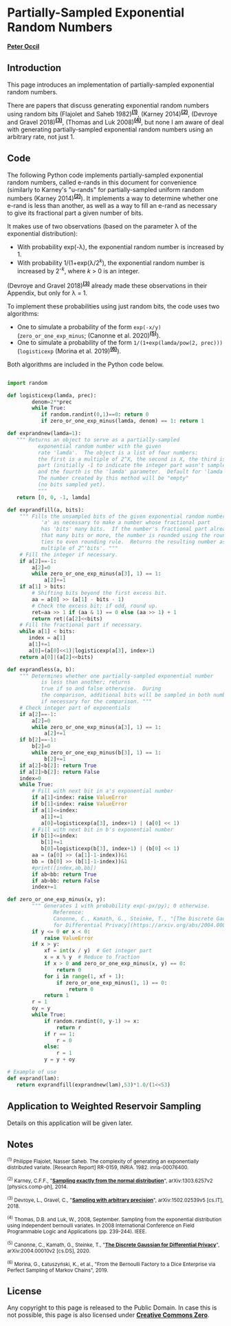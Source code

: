 # Partially-Sampled Exponential Random Numbers

[**Peter Occil**](mailto:poccil14@gmail.com)

<a id=Introduction></a>
## Introduction

This page introduces an implementation of partially-sampled exponential random numbers.

There are papers that discuss generating exponential random numbers using random bits (Flajolet and Saheb 1982)<sup>[**(1)**](#Note1)</sup>, (Karney 2014)<sup>[**(2)**](#Note2)</sup>, (Devroye and Gravel 2018)<sup>[**(3)**](#Note3)</sup>, (Thomas and Luk 2008)<sup>[**(4)**](#Note4)</sup>, but none I am aware of deal with generating partially-sampled exponential random numbers using an arbitrary rate, not just 1.

<a id=Code></a>
## Code

The following Python code implements partially-sampled exponential random numbers, called e-rands in this document for convenience (similarly to Karney's "u-rands" for partially-sampled uniform random numbers (Karney 2014)<sup>[**(2)**](#Note2)</sup>).  It implements a way to determine whether one e-rand is less than another, as well as a way to fill an e-rand as necessary to give its fractional part a given number of bits.

It makes use of two observations (based on the parameter &lambda; of the exponential distribution):

- With probability exp(-&lambda;), the exponential random number is increased by 1.
- With probability 1/(1+exp(&lambda;/2<sup>_k_</sup>), the exponential random number is increased by 2<sup>-_k_</sup>, where _k_ > 0 is an integer.

(Devroye and Gravel 2018)<sup>[**(3)**](#Note3)</sup> already made these observations in their Appendix, but only for &lambda; = 1.

To implement these probabilities using just random bits, the code uses two algorithms:

- One to simulate a probability of the form `exp(-x/y)` (`zero_or_one_exp_minus`; (Canonne et al. 2020)<sup>[**(5)**](#Note5)</sup>).
- One to simulate a probability of the form `1/(1+exp(lamda/pow(2, prec)))` (`logisticexp` (Morina et al. 2019)<sup>[**(6)**](#Note6)</sup>).

Both algorithms are included in the Python code below.

```python

import random

def logisticexp(lamda, prec):
        denom=2**prec
        while True:
           if random.randint(0,1)==0: return 0
           if zero_or_one_exp_minus(lamda, denom) == 1: return 1

def exprandnew(lamda=1):
   """ Returns an object to serve as a partially-sampled
          exponential random number with the given
          rate 'lamda'.  The object is a list of four numbers:
          the first is a multiple of 2^X, the second is X, the third is the integer
          part (initially -1 to indicate the integer part wasn't sampled yet),
          and the fourth is the 'lamda' parameter.  Default for 'lamda' is 1.
          The number created by this method will be "empty"
          (no bits sampled yet).
          """
   return [0, 0, -1, lamda]

def exprandfill(a, bits):
    """ Fills the unsampled bits of the given exponential random number
           'a' as necessary to make a number whose fractional part
           has 'bits' many bits.  If the number's fractional part already has
           that many bits or more, the number is rounded using the round-to-nearest,
           ties to even rounding rule.  Returns the resulting number as a
           multiple of 2^'bits'. """
    # Fill the integer if necessary.
    if a[2]==-1:
        a[2]=0
        while zero_or_one_exp_minus(a[3], 1) == 1:
            a[2]+=1
    if a[1] > bits:
        # Shifting bits beyond the first excess bit.
        aa = a[0] >> (a[1] - bits - 1)
        # Check the excess bit; if odd, round up.
        ret=aa >> 1 if (aa & 1) == 0 else (aa >> 1) + 1
        return ret|(a[2]<<bits)
    # Fill the fractional part if necessary.
    while a[1] < bits:
       index = a[1]
       a[1]+=1
       a[0]=(a[0]<<1)|logisticexp(a[3], index+1)
    return a[0]|(a[2]<<bits)

def exprandless(a, b):
    """ Determines whether one partially-sampled exponential number
           is less than another; returns
           true if so and false otherwise.  During
           the comparison, additional bits will be sampled in both numbers
           if necessary for the comparison. """
    # Check integer part of exponentials
    if a[2]==-1:
        a[2]=0
        while zero_or_one_exp_minus(a[3], 1) == 1:
            a[2]+=1
    if b[2]==-1:
        b[2]=0
        while zero_or_one_exp_minus(b[3], 1) == 1:
            b[2]+=1
    if a[2]<b[2]: return True
    if a[2]>b[2]: return False
    index=0
    while True:
        # Fill with next bit in a's exponential number
        if a[1]<index: raise ValueError
        if b[1]<index: raise ValueError
        if a[1]<=index:
           a[1]+=1
           a[0]=logisticexp(a[3], index+1) | (a[0] << 1)
        # Fill with next bit in b's exponential number
        if b[1]<=index:
           b[1]+=1
           b[0]=logisticexp(b[3], index+1) | (b[0] << 1)
        aa = (a[0] >> (a[1]-1-index))&1
        bb = (b[0] >> (b[1]-1-index))&1
        #print([index,ab,bb])
        if ab<bb: return True
        if ab>bb: return False
        index+=1

def zero_or_one_exp_minus(x, y):
        """ Generates 1 with probability exp(-px/py); 0 otherwise.
               Reference:
               Canonne, C., Kamath, G., Steinke, T., "[The Discrete Gaussian
               for Differential Privacy](https://arxiv.org/abs/2004.00010v2)", arXiv:2004.00010v2 [cs.DS], 2020. """
        if y <= 0 or x < 0:
            raise ValueError
        if x > y:
            xf = int(x / y)  # Get integer part
            x = x % y  # Reduce to fraction
            if x > 0 and zero_or_one_exp_minus(x, y) == 0:
                return 0
            for i in range(1, xf + 1):
                if zero_or_one_exp_minus(1, 1) == 0:
                    return 0
            return 1
        r = 1
        oy = y
        while True:
            if random.randint(0, y-1) >= x:
                return r
            if r == 1:
                r = 0
            else:
                r = 1
            y = y + oy

# Example of use
def exprand(lam):
   return exprandfill(exprandnew(lam),53)*1.0/(1<<53)

```

<a id=Application_to_Weighted_Reservoir_Sampling></a>
## Application to Weighted Reservoir Sampling

Details on this application will be given later.

<a id=Notes></a>
## Notes

<small><sup id=Note1>(1)</sup> Philippe Flajolet, Nasser Saheb. The complexity of generating an exponentially distributed variate. [Research Report] RR-0159, INRIA. 1982. inria-00076400.</small>

<small><sup id=Note2>(2)</sup> Karney, C.F.F., "[**Sampling exactly from the normal distribution**](https://arxiv.org/abs/1303.6257v2)", arXiv:1303.6257v2  [physics.comp-ph], 2014.</small>

<small><sup id=Note3>(3)</sup> Devroye, L., Gravel, C., "[**Sampling with arbitrary precision**](https://arxiv.org/abs/1502.02539v5)", arXiv:1502.02539v5 [cs.IT], 2018.</small>

<small><sup id=Note4>(4)</sup> Thomas, D.B. and Luk, W., 2008, September. Sampling from the exponential distribution using independent bernoulli variates. In 2008 International Conference on Field Programmable Logic and Applications (pp. 239-244). IEEE.</small>

<small><sup id=Note5>(5)</sup> Canonne, C., Kamath, G., Steinke, T., "[**The Discrete Gaussian for Differential Privacy**](https://arxiv.org/abs/2004.00010v2)", arXiv:2004.00010v2 [cs.DS], 2020.</small>

<small><sup id=Note6>(6)</sup> Morina, G., Łatuszyński, K., et al., "From the Bernoulli Factory to a Dice Enterprise via Perfect Sampling of Markov Chains", 2019.</small>

<a id=License></a>
## License

Any copyright to this page is released to the Public Domain.  In case this is not possible, this page is also licensed under [**Creative Commons Zero**](https://creativecommons.org/publicdomain/zero/1.0/).
